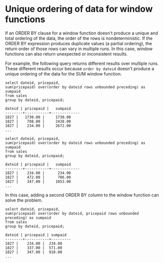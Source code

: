 # Unique ordering of data for window functions<a name="r_Examples_order_by_WF"></a>

If an ORDER BY clause for a window function doesn't produce a unique and total ordering of the data, the order of the rows is nondeterministic\. If the ORDER BY expression produces duplicate values \(a partial ordering\), the return order of those rows can vary in multiple runs\. In this case, window functions can also return unexpected or inconsistent results\. 

For example, the following query returns different results over multiple runs\. These different results occur because `order by dateid` doesn't produce a unique ordering of the data for the SUM window function\. 

```
select dateid, pricepaid,
sum(pricepaid) over(order by dateid rows unbounded preceding) as sumpaid
from sales
group by dateid, pricepaid;

dateid | pricepaid |   sumpaid
--------+-----------+-------------
1827 |   1730.00 |     1730.00
1827 |    708.00 |     2438.00
1827 |    234.00 |     2672.00
...

select dateid, pricepaid,
sum(pricepaid) over(order by dateid rows unbounded preceding) as sumpaid
from sales
group by dateid, pricepaid;

dateid | pricepaid |   sumpaid
--------+-----------+-------------
1827 |    234.00 |      234.00
1827 |    472.00 |      706.00
1827 |    347.00 |     1053.00
...
```

 In this case, adding a second ORDER BY column to the window function can solve the problem\. 

```
select dateid, pricepaid,
sum(pricepaid) over(order by dateid, pricepaid rows unbounded preceding) as sumpaid
from sales
group by dateid, pricepaid;

dateid | pricepaid | sumpaid
--------+-----------+---------
1827 |    234.00 |  234.00
1827 |    337.00 |  571.00
1827 |    347.00 |  918.00
...
```